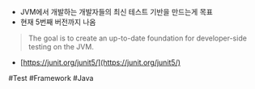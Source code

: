 - JVM에서 개발하는 개발자들의 최신 테스트 기반을 만드는게 목표
- 현재 5번째 버전까지 나옴

> The goal is to create an up-to-date foundation for developer-side testing on the JVM.

- [https://junit.org/junit5/](https://junit.org/junit5/)

#Test
#Framework
#Java